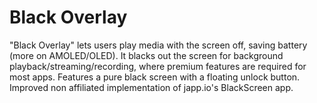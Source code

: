 # Black Overlay
"Black Overlay" lets users play media with the screen off, saving battery (more on AMOLED/OLED). It blacks out the screen for background playback/streaming/recording, where premium features are required for most apps. Features a pure black screen with a floating unlock button. Improved non affiliated implementation of  japp.io's BlackScreen app.
